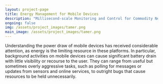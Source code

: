 ```yaml
---
layout: project-page
title: Energy Management for Mobile Devices
description: "Millisecond-scale Monitoring and Control for Commodity Networks"
ongoing: false
img: /assets/project_images/tamer.png
main_image: /assets/project_images/tamer.png
---
```


Understanding the power draw of mobile devices has received
considerable attention, as energy is the limiting resource in these
platforms. In particular, background activities on mobile devices can
cause significant battery drain with little visibility or recourse to
the user. They can range from useful but sometimes overly aggressive
tasks, such as polling for messages or updates from sensors and online
services, to outright bugs that cause resources to be held
unnecessarily.
